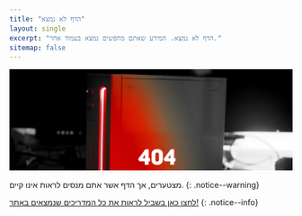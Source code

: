 ```yaml
---
title: "הדף לא נמצא"
layout: single
excerpt: "הדף לא נמצא. המידע שאתם מחפשים נמצא בעמוד אחר."
sitemap: false
---
```


![404](/images/404.jpg)

מצטערים, אך הדף אשר אתם מנסים לראות אינו קיים.
{: .notice--warning}

[לחצו כאן בשביל לראות את כל המדריכים שנמצאים באתר!](site-navigation)
{: .notice--info}
